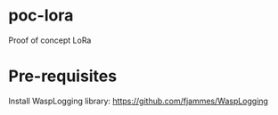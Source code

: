 # poc-lora

Proof of concept LoRa

# Pre-requisites

Install WaspLogging library: https://github.com/fjammes/WaspLogging 
